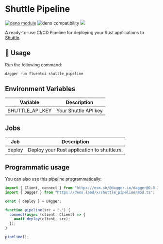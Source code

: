 # Shuttle Pipeline

[![deno module](https://shield.deno.dev/x/shuttle_pipeline)](https://deno.land/x/shuttle_pipeline)
![deno compatibility](https://shield.deno.dev/deno/^1.37)
[![](https://img.shields.io/codecov/c/gh/fluent-ci-templates/shuttle-pipeline)](https://codecov.io/gh/fluent-ci-templates/shuttle-pipeline)

A ready-to-use CI/CD Pipeline for deploying your Rust applications to [Shuttle](https://shuttle.rs/).

## 🚀 Usage

Run the following command:

```bash
dagger run fluentci shuttle_pipeline
```

## Environment Variables

| Variable        | Description                      |
|-----------------|----------------------------------|
| SHUTTLE_API_KEY | Your Shuttle API key             |

## Jobs

| Job     | Description                                 |
|---------|---------------------------------------------|
| deploy  | Deploy your Rust application to shuttle.rs. |

## Programmatic usage

You can also use this pipeline programmatically:

```typescript
import { Client, connect } from "https://esm.sh/@dagger.io/dagger@0.8.1";
import { Dagger } from "https://deno.land/x/shuttle_pipeline/mod.ts";

const { deploy } = Dagger;

function pipeline(src = ".") {
  connect(async (client: Client) => {
    await deploy(client, src);
  });
}

pipeline();

```